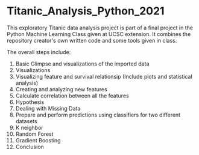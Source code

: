 # Titanic_Analysis_Python_2021

This exploratory Titanic data analysis project is part of a final project in the Python Machine Learning Class given at UCSC extension.
It combines the repository creator's own written code and some tools given in class.

The overall steps include:
1. Basic Glimpse and visualizations of the imported data
2. Visualizations
3. Visualizing feature and survival relationsip (Include plots and statistical analysis)
4. Creating and analyzing new features
5. Calculate correlation between all the features
6. Hypothesis
7. Dealing with Missing Data
8. Prepare and perform predictions using classifiers for two different datasets
9. K neighbor
10. Random Forest
11. Gradient Boosting
12. Conclusion
